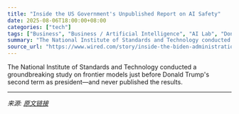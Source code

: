 ```yaml
---
title: "Inside the US Government's Unpublished Report on AI Safety"
date: 2025-08-06T18:00:00+08:00
categories: ["tech"]
tags: ["Business", "Business / Artificial Intelligence", "AI Lab", "Donald Trump", "National Affairs", "politics", "Silicon Valley", "artificial intelligence"]
summary: "The National Institute of Standards and Technology conducted a groundbreaking study on frontier models just before Donald Trump's second term as president—and never published the results."
source_url: "https://www.wired.com/story/inside-the-biden-administrations-unpublished-report-on-ai-safety/"
---
```


The National Institute of Standards and Technology conducted a groundbreaking study on frontier models just before Donald Trump's second term as president—and never published the results.

---

*来源: [原文链接](https://www.wired.com/story/inside-the-biden-administrations-unpublished-report-on-ai-safety/)*
